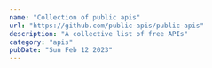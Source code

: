 ```yaml
---
name: "Collection of public apis"
url: "https://github.com/public-apis/public-apis"
description: "A collective list of free APIs"
category: "apis"
pubDate: "Sun Feb 12 2023"
---
```

